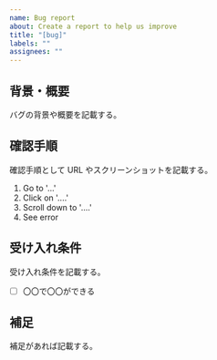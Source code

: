 ```yaml
---
name: Bug report
about: Create a report to help us improve
title: "[bug]"
labels: ""
assignees: ""
---
```


## 背景・概要

バグの背景や概要を記載する。

## 確認手順

確認手順として URL やスクリーンショットを記載する。

1. Go to '...'
2. Click on '....'
3. Scroll down to '....'
4. See error

## 受け入れ条件

受け入れ条件を記載する。

- [ ] 〇〇で〇〇ができる

## 補足

補足があれば記載する。
